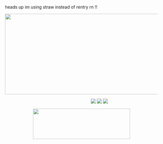 heads up im using straw instead of rentry rn !!

<p align="center">
  <img width="600" height="265" src="https://files.catbox.moe/h07bxe.png">
</p>


&emsp; &emsp;&emsp; &emsp; &emsp; &emsp; &emsp; &emsp; &emsp; &emsp; &emsp; &emsp; &emsp; &emsp; &emsp; &emsp; [<img src="https://files.catbox.moe/5pbvcu.png">](https://cheriefraise.straw.page) [<img src="https://files.catbox.moe/0py9ku.png">](https://cheriefraise.straw.page) [<img src="https://files.catbox.moe/3msaih.png">](https://pronouns.cc/@cheriecrush)

<p align="center">
  <img width="320" height="100" src="https://spotify-github-profile.kittinanx.com/api/view?uid=cc7ruoqolcp0f2nf5f1txlivi&cover_image=true&theme=natemoo-re&show_offline=true&background_color=121212&interchange=false&bar_color_cover=true&bar_color=53b14f)](https://github.com/kittinan/spotify-github-profile)](https://spotify-github-profile.kittinanx.com/api/view?uid=cc7ruoqolcp0f2nf5f1txlivi&redirect=true)">
</p>

